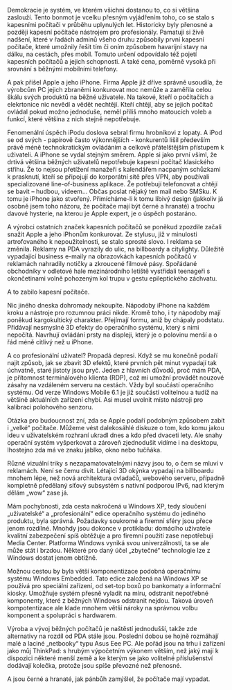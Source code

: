 <!-- dcterms:identifier = riderweblog#233 -->
<!-- dcterms:title = Jak iPhone zabil kapesní počítače -->
<!-- dcterms:abstract = Demokracie je systém, ve kterém všichni dostanou to, co si většina zaslouží. Tento bonmot je vcelku přesným vyjádřením toho, co se stalo s kapesními počítači v průběhu uplynulých let. -->
<!-- np9:categoryId = 2 -->
<!-- x4w:category = Lidé a jiná zvěř -->
<!-- np9:authorId = 1 -->
<!-- np9:authorEmail = michal.valasek@altairis.cz -->
<!-- dcterms:creator = Michal Altair Valášek -->
<!-- dcterms:created = 2009-10-29T04:53:10.32+01:00 -->
<!-- dcterms:date = 2009-10-29T09:00:00+01:00 -->

Demokracie je systém, ve kterém všichni dostanou to, co si většina zaslouží. Tento bonmot je vcelku přesným vyjádřením toho, co se stalo s kapesními počítači v průběhu uplynulých let. Historicky byly přenosné a později kapesní počítače nástrojem pro profesionály. Pamatuji si živě nadšení, které v řadách adminů všeho druhu způsobily první kapesní počítače, které umožnily řešit tím či oním způsobem havarijní stavy na dálku, na cestách, přes mobil. Tomuto určení odpovídalo též pojetí kapesních počítačů a jejich schopnosti. A také cena, poměrně vysoká při srovnání s běžnými mobilními telefony.

A pak přišel Apple a jeho iPhone. Firma Apple již dříve správně usoudila, že výrobcům PC jejich zbraněmi konkurovat moc nemůže a zaměřila celou škálu svých produktů na běžné uživatele. Na takové, kteří o počítačích a elekrtonice nic nevědí a vědět nechtějí. Kteří chtějí, aby se jejich počítač ovládal pokud možno jednoduše, neměl příliš mnoho matoucích voleb a funkcí, které většina z nich stejně nepotřebuje.

Fenomenální úspěch iPodu doslova sebral firmu hrobníkovi z lopaty. A iPod se od svých - papírově často výkonnějších - konkurentů lišil především právě méně technokratickým ovládáním a celkově přátelštějším přístupem k uživateli. A iPhone se vydal stejným směrem. Apple si jako první všiml, že drtivá většina běžných uživatelů nepotřebuje kapesní počítač klasického střihu. Že to nejsou přetížení manažeři s kalendářem nacpaným schůzkami k prasknutí, kteří se připojují do korporátní sítě přes VPN, aby používali specializované line-of-business aplikace. Že potřebují telefonovat a chtějí se bavit – hudbou, videem… Občas poslat nějaký ten mail nebo SMSku. K tomu je iPhone jako stvořený. Přimícháme-li k tomu líbivý design (jakkoliv já osobně jsem toho názoru, že počítače mají být černé a hranaté) a trochu davové hysterie, na kterou je Apple expert, je o úspěch postaráno.

A výrobci ostatních značek kapesních počítačů se poněkud zpozdile začali snažit Apple a jeho iPhonům konkurovat. Ze stylusu, již v minulosti artrofovaného k nepoužitelnosti, se stalo sprosté slovo. I reklama se změnila. Reklamy na PDA vyrazily do ulic, na billboardy a citylighty. Důležitě vypadající business e-maily na obrazovkách kapesních počítačů v reklamách nahradily notičky a zkroucené filmové pásy. Spořádané obchodníky v odletové hale mezinárodního letiště vystřídali teenageři s okončetinami volně pohozeným kol trupu v gestu epileptického záchvatu.

A to zabilo kapesní počítače.

Nic jiného dneska dohromady nekoupíte. Nápodoby iPhone na každém kroku a nástroje pro rozumnou práci nikde. Kromě toho, i ty nápodoby mají poněkud kargokultický charakter. Přejímají formu, aniž by chápaly podstatu. Přidávají nesmyslné 3D efekty do operačního systému, který s nimi nepočítá. Navrhují ovládání prsty na displeji, který je o polovinu menší a o řád méně citlivý než u iPhone.

A co profesionální uživatel? Propadá depresi. Když se mu konečně podaří najít způsob, jak se zbavit 3D efektů, které prvních pět minut vypadají tak úchvatně, staré jistoty jsou pryč. Jeden z hlavních důvodů, proč mám PDA, je přítomnost terminálového klienta (RDP), což mi umožní provádět nouzové zásahy na vzdáleném serveru na cestách. Vždy byl součástí operačního systému. Od verze Windows Mobile 6.1 je již součástí volitelnou a tudíž na většině aktuálních zařízení chybí. Asi musel uvolnit místo nástroji pro kalibraci polohového senzoru.

Otázka pro budoucnost zní, zda se Apple podaří podobným způsobem zabít i „velké“ počítače. Můžeme vést dalekosáhlé diskuze o tom, kdo komu jakou ideu v uživatelském rozhraní ukradl dnes a kdo před dvaceti lety. Ale snahy operační systém vyšperkovat a zároveň zjednodušit vidíme i na desktopu, lhostejno zda má ve znaku jablko, okno nebo tučňáka. 

Různé vizuální triky s nezapamatovatelnými názvy jsou to, o čem se mluví v reklamách. Není se čemu divit. Létající 3D okýnka vypadají na billboardu mnohem lépe, než nová architektura ovladačů, webového serveru, případně kompletně předělaný síťový subsystém s nativní podporou IPv6, nad kterým dělám „wow“ zase já. 

Mám pochybnosti, zda cesta nakročená u Windows XP, tedy sloučení „uživatelské“ a „profesionální“ edice operačního systému do jediného produktu, byla správná. Požadavky soukromé a firemní sféry jsou přece jenom rozdílné. Mnohdy jsou dokonce v protikladu: domácího uživatele kvalitní zabezpečení spíš obtěžuje a pro firemní použití zase nepotřebuji Media Center. Platforma Windows vyniká svou univerzálností, ta se ale může stát i brzdou. Některé pro daný účel „zbytečné“ technologie lze z Windows dostat jenom obtížně. 

Možnou cestou by byla větší komponentizace podobná operačnímu systému Windows Embedded. Tato edice založená na Windows XP se používá pro speciální zařízení, od set-top boxů po bankomaty a informační kiosky. Umožňuje systém přesně vyladit na míru, odstranit nepotřebné komponenty, které z běžných Windows odstranit nejdou. Taková úroveň kompotentizace ale klade mnohem větší nároky na správnou volbu komponent a spolupráci s hardwarem.

Výroba a vývoj běžných počítačů je naštěstí jednodušší, takže zde alternativy na rozdíl od PDA stále jsou. Poslední dobou se hojně rozmáhají malé a laciné „netbooky“ typu Asus Eee PC. Ale pořád jsou na trhu i zařízení jako můj ThinkPad: s hrubým výpočetním výkonem větším, než jaký mají k dispozici některé menší země a ke kterým se jako volitelné příslušenství dodávají kolečka, protože jsou spíše převozné než přenosné.

A jsou černé a hranaté, jak pánbůh zamýšlel, že počítače mají vypadat.